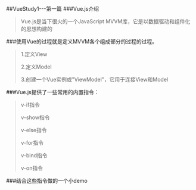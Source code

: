 ##VueStudy1---第一篇
###Vue.js介绍
> Vue.js是当下很火的一个JavaScript MVVM库，它是以数据驱动和组件化的思想构建的
>
###使用Vue的过程就是定义MVVM各个组成部分的过程的过程。
>1.定义View
>
>2.定义Model
>
>3.创建一个Vue实例或"ViewModel"，它用于连接View和Model
>

###Vue.js提供了一些常用的内置指令：
 > v-if指令
 >
  > v-show指令
   >
  > v-else指令
   >
  > v-for指令
   >
  > v-bind指令
   >
  > v-on指令   
   
###结合这些指令做的一个小demo
